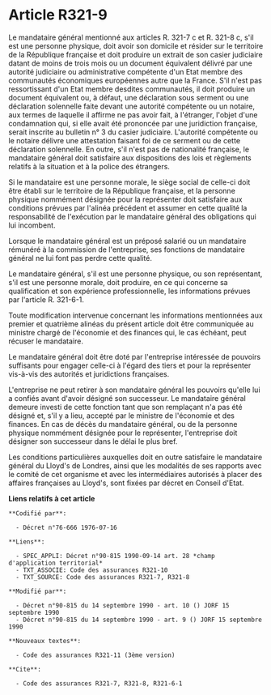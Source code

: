 # Article R321-9

Le mandataire général mentionné aux articles R. 321-7 c et R. 321-8 c, s'il est une personne physique, doit avoir son
domicile et résider sur le territoire de la République française et doit produire un extrait de son casier judiciaire datant
de moins de trois mois ou un document équivalent délivré par une autorité judiciaire ou administrative compétente d'un Etat
membre des communautés économiques européennes autre que la France. S'il n'est pas ressortissant d'un Etat membre desdites
communautés, il doit produire un document équivalent ou, à défaut, une déclaration sous serment ou une déclaration solennelle
faite devant une autorité compétente ou un notaire, aux termes de laquelle il affirme ne pas avoir fait, à l'étranger,
l'objet d'une condamnation qui, si elle avait été prononcée par une juridiction française, serait inscrite au bulletin n° 3
du casier judiciaire. L'autorité compétente ou le notaire délivre une attestation faisant foi de ce serment ou de cette
déclaration solennelle. En outre, s'il n'est pas de nationalité française, le mandataire général doit satisfaire aux
dispositions des lois et règlements relatifs à la situation et à la police des étrangers.

Si le mandataire est une personne morale, le siège social de celle-ci doit être établi sur le territoire de la République
française, et la personne physique nommément désignée pour la représenter doit satisfaire aux conditions prévues par l'alinéa
précédent et assumer en cette qualité la responsabilité de l'exécution par le mandataire général des obligations qui lui
incombent.

Lorsque le mandataire général est un préposé salarié ou un mandataire rémunéré à la commission de l'entreprise, ses fonctions
de mandataire général ne lui font pas perdre cette qualité.

Le mandataire général, s'il est une personne physique, ou son représentant, s'il est une personne morale, doit produire, en
ce qui concerne sa qualification et son expérience professionnelle, les informations prévues par l'article R. 321-6-1.

Toute modification intervenue concernant les informations mentionnées aux premier et quatrième alinéas du présent article
doit être communiquée au ministre chargé de l'économie et des finances qui, le cas échéant, peut récuser le mandataire.

Le mandataire général doit être doté par l'entreprise intéressée de pouvoirs suffisants pour engager celle-ci à l'égard des
tiers et pour la représenter vis-à-vis des autorités et juridictions françaises.

L'entreprise ne peut retirer à son mandataire général les pouvoirs qu'elle lui a confiés avant d'avoir désigné son
successeur. Le mandataire général demeure investi de cette fonction tant que son remplaçant n'a pas été désigné et, s'il y a
lieu, accepté par le ministre de l'économie et des finances. En cas de décès du mandataire général, ou de la personne
physique nommément désignée pour le représenter, l'entreprise doit désigner son successeur dans le délai le plus bref.

Les conditions particulières auxquelles doit en outre satisfaire le mandataire général du Lloyd's de Londres, ainsi que les
modalités de ses rapports avec le comité de cet organisme et avec les intermédiaires autorisés à placer des affaires
françaises au Lloyd's, sont fixées par décret en Conseil d'Etat.

**Liens relatifs à cet article**

	**Codifié par**:

	  - Décret n°76-666 1976-07-16

	**Liens**:

	  - SPEC_APPLI: Décret n°90-815 1990-09-14 art. 28 *champ d'application territorial*
	  - TXT_ASSOCIE: Code des assurances R321-10
	  - TXT_SOURCE: Code des assurances R321-7, R321-8

	**Modifié par**:

	  - Décret n°90-815 du 14 septembre 1990 - art. 10 () JORF 15 septembre 1990
	  - Décret n°90-815 du 14 septembre 1990 - art. 9 () JORF 15 septembre 1990

	**Nouveaux textes**:

	  - Code des assurances R321-11 (3ème version)

	**Cite**:

	  - Code des assurances R321-7, R321-8, R321-6-1

